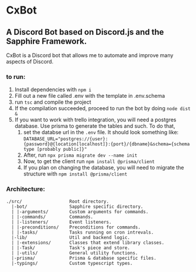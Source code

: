 # CxBot

## A Discord Bot based on Discord.js and the Sapphire Framework.

CxBot is a Discord bot that allows me to automate and improve many aspects of
Discord.

### to run:

1. Install dependencies with `npm i`
2. Fill out a new file called .env with the template in .env.schema
3. run `tsc` and compile the project
4. If the compilation succeeded, proceed to run the bot by doing `node dist &`
5. If you want to work with trello integration, you will need a postgres
   database. Use prisma to generate the tables and such. To do that,
   1. set the databse url in the `.env` file. It should look something
      like: `DATABASE_URL="postgres://{user}:{password}@{location[localhost]}:{port}/{dbname}&schema={schema type [probably public]}"`
   2. After, run `npx prisma migrate dev --name init`
   3. Now, to get the client run `npm install @prisma/client`
   4. If you plan on changing the database, you will need to migrate the
      structure with `npm install @prisma/client`

### Architecture:

```text
./src/                  Root directory.
  |-bot/                Sapphire specific directory.
  | |-arguments/        Custom arguments for commands.
  | |-commands/         Commands.
  | |-listeners/        Event listeners.
  | |-preconditions/    Preconditions for commands.
  | |-tasks/            Tasks running on cron intrevals.
  |-lib/                Util and backend logic.
  | |-extensions/       Classes that extend library classes.
  | |-Task/             Task's piece and store.
  | |-utils/            General utility functions.
  |-prisma/             Prisma & database specific files.
  |-typings/            Custom typescript types.
```

